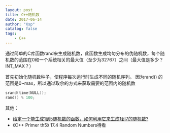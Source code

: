 ```yaml
---
layout: post
title: C++随机数
date: 2017-06-14
author: "Xsp"
catalog: false
tags:
    - C++
---
```


通过简单的C库函数rand来生成随机数，此函数生成均匀分布的伪随机数，每个随机数的范围在0和一个系统相关的最大值（至少为32767）之间（最大值是多少？INT_MAX？）

首先初始化随机数种子，使程序每次运行时生成不同的随机序列。
因为rand() 的范围是0~max，所以通过取余的方式来获取需要的范围内的随机数
```cpp
srand(time(NULL));
rand() % 100;
```

其他：
+ [给定一个能生成1到5随机数的函数，如何利用它来生成1到7的随机数?](http://www.code123.cc/959.html)
+ 《C++ Primer th5》 17.4 Random Numbers待看
